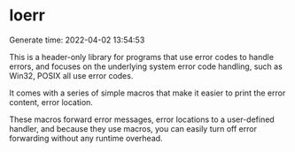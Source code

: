 # loerr

Generate time: 2022-04-02 13:54:53

This is a header-only library for programs that use error codes to handle errors, and focuses on the underlying system error code handling, such as Win32, POSIX all use error codes.

It comes with a series of simple macros that make it easier to print the error content, error location.

These macros forward error messages, error locations to a user-defined handler, and because they use macros, you can easily turn off error forwarding without any runtime overhead.